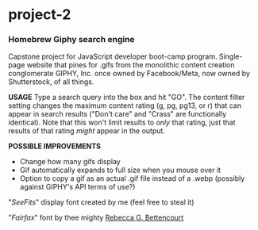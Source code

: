 # project-2
### Homebrew Giphy search engine

Capstone project for JavaScript developer boot-camp program. Single-page website that pines for .gifs from the monolithic content creation conglomerate GIPHY, Inc. once owned by Facebook/Meta, now owned by Shutterstock, of all things.

**USAGE**
Type a search query into the box and hit "GO". The content filter setting changes the maximum content rating (g, pg, pg13, or r) that can appear in search results ("Don't care" and "Crass" are functionally identical). Note that this won't limit results to *only* that rating, just that results of that rating *might* appear in the output.

**POSSIBLE IMPROVEMENTS**
- Change how many gifs display
- Gif automatically expands to full size when you mouse over it
- Option to copy a gif as an actual .gif file instead of a .webp (possibly against GIPHY's API terms of use?)

"*SeeFits*" display font created by me (feel free to steal it)

"*Fairfax*" font by thee mighty [Rebecca G. Bettencourt](https://www.kreativekorp.com/software/fonts/fairfax/)

